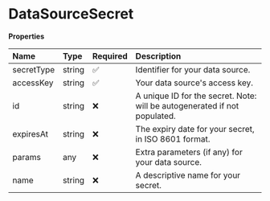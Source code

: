# DataSourceSecret

**Properties**

| Name       | Type   | Required | Description                                                               |
| :--------- | :----- | :------- | :------------------------------------------------------------------------ |
| secretType | string | ✅       | Identifier for your data source.                                          |
| accessKey  | string | ✅       | Your data source's access key.                                            |
| id         | string | ❌       | A unique ID for the secret. Note: will be autogenerated if not populated. |
| expiresAt  | string | ❌       | The expiry date for your secret, in ISO 8601 format.                      |
| params     | any    | ❌       | Extra parameters (if any) for your data source.                           |
| name       | string | ❌       | A descriptive name for your secret.                                       |

<!-- This file was generated by liblab | https://liblab.com/ -->
